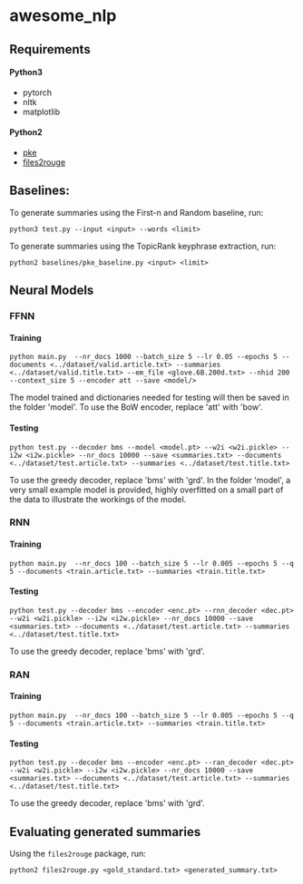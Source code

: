 # awesome_nlp
## Requirements
#### Python3
- pytorch
- nltk
- matplotlib

#### Python2
- [pke](https://github.com/boudinfl/pke)
- [files2rouge](https://github.com/pltrdy/files2rouge)

## Baselines:
To generate summaries using the First-n and Random baseline, run:
```
python3 test.py --input <input> --words <limit>
```

To generate summaries using the TopicRank keyphrase extraction, run:
```
python2 baselines/pke_baseline.py <input> <limit>
```

## Neural Models
### FFNN
#### Training
```
python main.py  --nr_docs 1000 --batch_size 5 --lr 0.05 --epochs 5 --documents <../dataset/valid.article.txt> --summaries <../dataset/valid.title.txt> --em_file <glove.6B.200d.txt> --nhid 200 --context_size 5 --encoder att --save <model/>
```
The model trained and dictionaries needed for testing will then be saved in the folder 'model'.
To use the BoW encoder, replace 'att' with 'bow'.

#### Testing
```
python test.py --decoder bms --model <model.pt> --w2i <w2i.pickle> --i2w <i2w.pickle> --nr_docs 10000 --save <summaries.txt> --documents <../dataset/test.article.txt> --summaries <../dataset/test.title.txt>
```
To use the greedy decoder, replace 'bms' with 'grd'.
In the folder 'model', a very small example model is provided, highly overfitted on a small part of the data to illustrate the workings of the model.

### RNN
#### Training
```
python main.py  --nr_docs 100 --batch_size 5 --lr 0.005 --epochs 5 --q 5 --documents <train.article.txt> --summaries <train.title.txt>
```
#### Testing
```
python test.py --decoder bms --encoder <enc.pt> --rnn_decoder <dec.pt> --w2i <w2i.pickle> --i2w <i2w.pickle> --nr_docs 10000 --save <summaries.txt> --documents <../dataset/test.article.txt> --summaries <../dataset/test.title.txt>
```

To use the greedy decoder, replace 'bms' with 'grd'.

### RAN
#### Training
```
python main.py  --nr_docs 100 --batch_size 5 --lr 0.005 --epochs 5 --q 5 --documents <train.article.txt> --summaries <train.title.txt>
```


#### Testing
```
python test.py --decoder bms --encoder <enc.pt> --ran_decoder <dec.pt> --w2i <w2i.pickle> --i2w <i2w.pickle> --nr_docs 10000 --save <summaries.txt> --documents <../dataset/test.article.txt> --summaries <../dataset/test.title.txt>
```

To use the greedy decoder, replace 'bms' with 'grd'.

## Evaluating generated summaries
Using the `files2rouge` package, run:
```
python2 files2rouge.py <gold_standard.txt> <generated_summary.txt>
```
